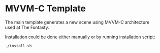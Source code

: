 # MVVM-C Template

The main template generates a new scene using MVVM-C architecture used at The Funtasty.

Installation could be done either manually or by running installation script:

```
./install.sh
```
